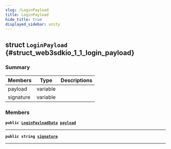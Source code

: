 ```yaml
---
slug: /LoginPayload
title: LoginPayload
hide_title: true
displayed_sidebar: unity
---
```


## struct `LoginPayload` {#struct_web3sdkio_1_1_login_payload}

### Summary

| Members | Type | Descriptions |
| ------- | ---- | ------------ |
| payload | variable |  |
| signature | variable |  |

### Members

**`public `[`LoginPayloadData`](docs/unity/LoginPayloadData.md#struct_web3sdkio_1_1_login_payload_data)` `[`payload`](#struct_web3sdkio_1_1_login_payload_1a9e5746b4fecccc6577901768ad131c0b)**

---

**`public string `[`signature`](#struct_web3sdkio_1_1_login_payload_1a0751cf7c6da93f08bc72ef5e51e6e3e3)**

---
